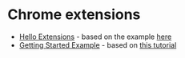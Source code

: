 # Chrome extensions

* [Hello Extensions](hello-extensions/) - based on the example [here](https://developer.chrome.com/extensions)
* [Getting Started Example](getting-started-example) - based on [this tutorial](https://developer.chrome.com/extensions/getstarted)

